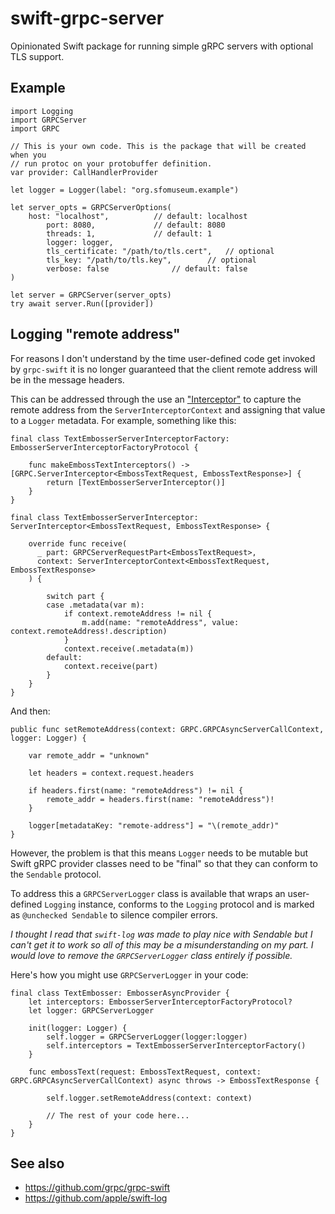 # swift-grpc-server

Opinionated Swift package for running simple gRPC servers with optional TLS support.

## Example

```
import Logging
import GRPCServer
import GRPC

// This is your own code. This is the package that will be created when you
// run protoc on your protobuffer definition.
var provider: CallHandlerProvider

let logger = Logger(label: "org.sfomuseum.example")

let server_opts = GRPCServerOptions(
	host: "localhost",			// default: localhost
        port: 8080,				// default: 8080
        threads: 1,				// default: 1
        logger: logger,
        tls_certificate: "/path/to/tls.cert",	// optional
        tls_key: "/path/to/tls.key",		// optional
        verbose: false				// default: false
)
      
let server = GRPCServer(server_opts)
try await server.Run([provider])
```

## Logging "remote address"

For reasons I don't understand by the time user-defined code get invoked by `grpc-swift` it is no longer guaranteed that the client remote address will be in the message headers.

This can be addressed through the use an ["Interceptor"](https://github.com/grpc/grpc-swift/blob/main/docs/interceptors-tutorial.md) to capture the remote address from the `ServerInterceptorContext` and assigning that value to a `Logger` metadata. For example, something like this:

```
final class TextEmbosserServerInterceptorFactory: EmbosserServerInterceptorFactoryProtocol {
    
    func makeEmbossTextInterceptors() -> [GRPC.ServerInterceptor<EmbossTextRequest, EmbossTextResponse>] {
        return [TextEmbosserServerInterceptor()]
    }
}

final class TextEmbosserServerInterceptor: ServerInterceptor<EmbossTextRequest, EmbossTextResponse> {
    
    override func receive(
      _ part: GRPCServerRequestPart<EmbossTextRequest>,
      context: ServerInterceptorContext<EmbossTextRequest, EmbossTextResponse>
    ) {
        
        switch part {
        case .metadata(var m):
            if context.remoteAddress != nil {
                m.add(name: "remoteAddress", value: context.remoteAddress!.description)
            }
            context.receive(.metadata(m))
        default:
            context.receive(part)
        }
    }
}
```

And then:

```
public func setRemoteAddress(context: GRPC.GRPCAsyncServerCallContext, logger: Logger) {
        
    var remote_addr = "unknown"
        
    let headers = context.request.headers
        
    if headers.first(name: "remoteAddress") != nil {
        remote_addr = headers.first(name: "remoteAddress")!
    }
        
    logger[metadataKey: "remote-address"] = "\(remote_addr)"
}
```

However, the problem is that this means `Logger` needs to be mutable but Swift gRPC provider classes need to be "final" so that they can conform to the `Sendable` protocol.

To address this a `GRPCServerLogger` class is available that wraps an user-defined `Logging` instance, conforms to the `Logging` protocol and is marked as `@unchecked Sendable` to silence compiler errors.

_I thought I read that `swift-log` was made to play nice with Sendable but I can't get it to work so all of this may be a misunderstanding on my part. I would love to remove the `GRPCServerLogger` class entirely if possible._
 
Here's how you might use `GRPCServerLogger` in your code:

```
final class TextEmbosser: EmbosserAsyncProvider {
    let interceptors: EmbosserServerInterceptorFactoryProtocol?
    let logger: GRPCServerLogger
    
    init(logger: Logger) {
        self.logger = GRPCServerLogger(logger:logger)
        self.interceptors = TextEmbosserServerInterceptorFactory()
    }
    
    func embossText(request: EmbossTextRequest, context: GRPC.GRPCAsyncServerCallContext) async throws -> EmbossTextResponse {
        
        self.logger.setRemoteAddress(context: context)
        
        // The rest of your code here...
    }
}
```


    
## See also

* https://github.com/grpc/grpc-swift
* https://github.com/apple/swift-log
